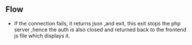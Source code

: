 ## Flow
- If the connection fails, it returns json ,and exit, this exit stops the php server ,hence the auth is also closed and returned back to the frontend js file which displays it.
